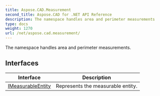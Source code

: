 ```yaml
---
title: Aspose.CAD.Measurement
second_title: Aspose.CAD for .NET API Reference
description: The namespace handles area and perimeter measurements
type: docs
weight: 1270
url: /net/aspose.cad.measurement/
---
```

The namespace handles area and perimeter measurements.

## Interfaces

| Interface | Description |
| --- | --- |
| [IMeasurableEntity](./imeasurableentity/) | Represents the measurable entity. |


